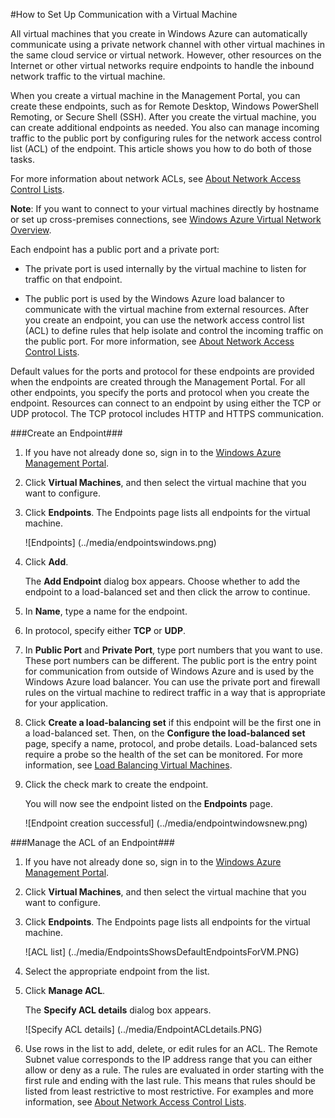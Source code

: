 <properties writer="kathydav" editor="tysonn" manager="jeffreyg" />

#How to Set Up Communication with a Virtual Machine

All virtual machines that you create in Windows Azure can automatically communicate using a private network channel with other virtual machines in the same cloud service or virtual network. However, other resources on the Internet or other virtual networks require endpoints to handle the inbound network traffic to the virtual machine. 

When you create a virtual machine in the Management Portal, you can create these endpoints, such as for Remote Desktop, Windows PowerShell Remoting, or Secure Shell (SSH). After you create the virtual machine, you can create additional endpoints as needed. You also can manage incoming traffic to the public port by configuring rules for the network access control list (ACL) of the endpoint. This article shows you how to do both of those tasks.

For more information about network ACLs, see [About Network Access Control Lists](http://go.microsoft.com/fwlink/p/?LinkId=303816).

**Note**: If you want to connect to your virtual machines directly by hostname or set up cross-premises connections, see [Windows Azure Virtual Network Overview](http://go.microsoft.com/fwlink/p/?LinkID=294063).

Each endpoint has a public port and a private port:

- The private port is used internally by the virtual machine to listen for traffic on that endpoint.

- The public port is used by the Windows Azure load balancer to communicate with the virtual machine from external resources. After you create an endpoint, you can use the network access control list (ACL) to define rules that help isolate and control the incoming traffic on the public port. For more information, see [About Network Access Control Lists](http://go.microsoft.com/fwlink/p/?LinkId=303816).

Default values for the ports and protocol for these endpoints are provided when the endpoints are created through the Management Portal. For all other endpoints, you specify the ports and protocol when you create the endpoint. Resources can connect to an endpoint by using either the TCP or UDP protocol. The TCP protocol includes HTTP and HTTPS communication.  

###Create an Endpoint###


1. If you have not already done so, sign in to the [Windows Azure Management Portal](http://manage.windowsazure.com).

2. Click **Virtual Machines**, and then select the virtual machine that you want to configure.

3. Click **Endpoints**. The Endpoints page lists all endpoints for the virtual machine.

	![Endpoints] (../media/endpointswindows.png)

4.	Click **Add**.

	The **Add Endpoint** dialog box appears. Choose whether to add the endpoint to a load-balanced set and then click the arrow to continue.
	
6. In **Name**, type a name for the endpoint.

7. In protocol, specify either **TCP** or **UDP**.

8. In **Public Port** and **Private Port**, type port numbers that you want to use. These port numbers can be different. The public port is the entry point for communication from outside of Windows Azure and is used by the Windows Azure load balancer. You can use the private port and firewall rules on the virtual machine to redirect traffic in a way that is appropriate for your application.

9. Click **Create a load-balancing set** if this endpoint will be the first one in a load-balanced set. Then, on the **Configure the load-balanced set** page, specify a name, protocol, and probe details. Load-balanced sets require a probe so the health of the set can be monitored. For more information, see [Load Balancing Virtual Machines](http://www.windowsazure.com/en-us/manage/windows/common-tasks/how-to-load-balance-virtual-machines/).  

10.	Click the check mark to create the endpoint.

	You will now see the endpoint listed on the **Endpoints** page.

	![Endpoint creation successful] (../media/endpointwindowsnew.png)

###Manage the ACL of an Endpoint###

1. If you have not already done so, sign in to the [Windows Azure Management Portal](http://manage.windowsazure.com).

2. Click **Virtual Machines**, and then select the virtual machine that you want to configure.

3. Click **Endpoints**. The Endpoints page lists all endpoints for the virtual machine.

    ![ACL list] (../media/EndpointsShowsDefaultEndpointsForVM.PNG)

4. Select the appropriate endpoint from the list. 

5. Click **Manage ACL**.

    The **Specify ACL details** dialog box appears.

    ![Specify ACL details] (../media/EndpointACLdetails.PNG)

6. Use rows in the list to add, delete, or edit rules for an ACL. The Remote Subnet value corresponds to the IP address range that you can either allow or deny as a rule. The rules are evaluated in order starting with the first rule and ending with the last rule. This means that rules should be listed from least restrictive to most restrictive. For examples and more information, see [About Network Access Control Lists](http://go.microsoft.com/fwlink/p/?LinkId=303816).




